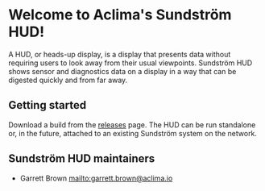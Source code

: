 # Welcome to Aclima's Sundström HUD!

A HUD, or heads-up display, is a display that presents data without requiring users to look away from their usual viewpoints. Sundström HUD shows sensor and diagnostics data on a display in a way that can be digested quickly and from far away.

## Getting started

Download a build from the [releases](https://github.com/Aclima/sundstrom-hud/releases) page. The HUD can be run standalone or, in the future, attached to an existing Sundström system on the network.

## Sundström HUD maintainers

* Garrett Brown <mailto:garrett.brown@aclima.io>
